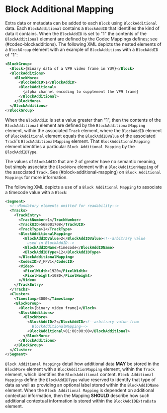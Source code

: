 # Block Additional Mapping

Extra data or metadata can be added to each `Block` using `BlockAdditional` data.
Each `BlockAdditional` contains a `BlockAddID` that identifies the kind of data it contains.
When the `BlockAddID` is set to "1" the contents of the `BlockAdditional` element
are defined by the Codec Mappings defines; see (#codec-blockadditions).
The following XML depicts the nested elements of a `BlockGroup` element with an example of `BlockAdditions` with a `BlockAddID` of "1":

```xml
<BlockGroup>
  <Block>{Binary data of a VP9 video frame in YUV}</Block>
  <BlockAdditions>
    <BlockMore>
      <BlockAddID>1</BlockAddID>
      <BlockAdditional>
        {alpha channel encoding to supplement the VP9 frame}
      </BlockAdditional>
    </BlockMore>
  </BlockAdditions>
</BlockGroup>
```

When the `BlockAddID` is set a value greater than "1", then the contents of the
`BlockAdditional` element are defined by the `BlockAdditionalMapping` element, within
the associated `Track` element, where the `BlockAddID` element of `BlockAdditional` element
equals the `BlockAddIDValue` of the associated `Track`'s `BlockAdditionalMapping` element.
That `BlockAdditionalMapping` element identifies a particular `Block Additional Mapping` by the `BlockAddIDType`.

The values of `BlockAddID` that are 2 of greater have no semantic meaning, but simply
associate the `BlockMore` element with a `BlockAdditionMapping` of the associated `Track`.
See (#block-additional-mapping) on `Block Additional Mappings` for more information.

The following XML depicts a use of a `Block Additional Mapping` to associate a timecode value with a `Block`:

```xml
<Segment>
  <!--Mandatory elements omitted for readability-->
  <Tracks>
    <TrackEntry>
      <TrackNumber>1</TrackNumber>
      <TrackUID>568001708</TrackUID>
      <TrackType>1</TrackType>
      <BlockAdditionalMapping>
        <BlockAddIDValue>2</BlockAddIDValue><!--arbitrary value
          used in BlockAddID-->
        <BlockAddIDName>timecode</BlockAddIDName>
        <BlockAddIDType>12</BlockAddIDType>
      </BlockAdditionalMapping>
      <CodecID>V_FFV1</CodecID>
      <Video>
        <PixelWidth>1920</PixelWidth>
        <PixelHeight>1080</PixelHeight>
      </Video>
    </TrackEntry>
  </Tracks>
  <Cluster>
    <Timestamp>3000</Timestamp>
    <BlockGroup>
      <Block>{binary video frame}</Block>
      <BlockAdditions>
        <BlockMore>
          <BlockAddID>2</BlockAddID><!--arbitrary value from
            BlockAdditionalMapping-->
          <BlockAdditional>01:00:00:00</BlockAdditional>
        </BlockMore>
      </BlockAdditions>
    </BlockGroup>
  </Cluster>
</Segment>
```

`Block Additional Mappings` detail how additional data **MAY** be stored in the `BlockMore` element
with a `BlockAdditionMapping` element, within the `Track` element, which identifies the `BlockAdditional` content.
`Block Additional Mappings` define the `BlockAddIDType` value reserved to identify that
type of data as well as providing an optional label stored within the `BlockAddIDName` element.
When the `Block Additional Mapping` is dependent on additional contextual information,
then the Mapping **SHOULD** describe how such additional contextual information is stored within the `BlockAddIDExtraData` element.
